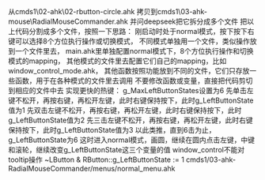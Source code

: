 从cmds1\02-ahk\02-rbutton-circle.ahk
  拷贝到cmds1\03-ahk-mouse\RadialMouseCommander.ahk
  并问deepseek把它拆分成多个文件
把以上代码分割成多个文件，按照一下思路：
  刚启动时处于normal模式，按下按下右键可以选择8个方位执行操作或切换模式，
  不同模式单独用一个文件，类似操作放到一个文件里去，
  main.ahk里单独配置normal模式下，8个方位执行操作和切换模式的mapping，
  其他模式的文件里去配置它们自己的mapping，比如window_control_mode.ahk，
  其他函数按照功能放到不同的文件，它们只存放一些函数，用于在各种模式的文件里去调用
  不要修改函数或变量，直接把代码剪切到相应的文件中去
实现更快的热键：
  g_MaxLeftButtonStates设置为6
  先单击左键不松开，再按右键，再松开左键，此时右键保持按下，此时g_LeftButtonState值为1
  先双击左键不松开，再按右键，再松开左键，此时右键保持按下，此时g_LeftButtonState值为2
  先三击左键不松开，再按右键，再松开左键，此时右键保持按下，此时g_LeftButtonState值为3
  以此类推，直到6击为止，g_LeftButtonState为6
  这时进入normal模式，画圆，继续在圆内点击左键，中键和滚轮，继续改变g_LeftButtonState这三个变量的值
window_control不能对tooltip操作
~LButton & RButton::g_LeftButtonState := 1
cmds1/03-ahk-RadialMouseCommander/menus/normal_menu.ahk
